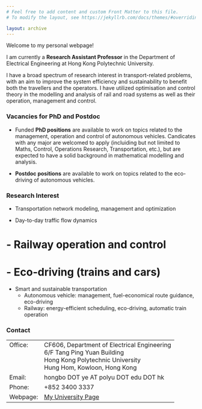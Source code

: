 ```yaml
---
# Feel free to add content and custom Front Matter to this file.
# To modify the layout, see https://jekyllrb.com/docs/themes/#overriding-theme-defaults

layout: archive
---
```


Welcome to my personal webpage!

I am currently a **Research Assistant Professor** in the Department of Electrical Engineering at Hong Kong Polytechnic University.

I have a broad spectrum of research interest in transport-related problems, with an aim to improve the system efficiency and sustainability to benefit both the travellers and the operators.  I have utilized optimisation and control theory in the modelling and analysis of rail and road systems as well as their operation, management and control.

### Vacancies for PhD and Postdoc

- Funded **PhD positions** are available to work on topics related to the management, operation and control of autonomous vehicles. Candicates with any major are welcomed to apply (incluiding but not limited to Maths, Control, Operations Research, Transportation, etc.), but are expected to have a solid background in mathematical modelling and analysis.

- **Postdoc positions** are available to work on topics related to the eco-driving of autonomous vehicles.

### Research Interest

- Transportation network modeling, management and optimization

- Day-to-day traffic flow dynamics

# - Railway operation and control
# - Eco-driving (trains and cars)

- Smart and sustainable transportation
  - Autonomous vehicle: management, fuel-economical route guidance, eco-driving
  - Railway: energy-efficient scheduling, eco-driving, automatic train operation


### Contact

<table style="font-size: 16px; width: 100%; border: none;">
  <colgroup>
    <col style="width: 6px; border: none;">
    <col>
  </colgroup>
    
  <tr valign="top" style="border: none;">
    <td style="border: none;"> Office: <br> &nbsp; <br> &nbsp; <br> &nbsp; </td>
    <td style="border: none;"> CF606, Department of Electrical Engineering<br>6/F Tang Ping Yuan Building<br>Hong Kong Polytechnic University<br>Hung Hom, Kowloon, Hong Kong</td>
  </tr>
  <tr valign="top" style=" border: none;">
    <td style="border: none;"> Email: </td>
    <td style="border: none;"> hongbo DOT ye AT polyu DOT edu DOT hk </td>
  </tr>
  
  <tr valign="top" style=" border: none;">
    <td style="border: none;"> Phone: </td>
    <td style="border: none;"> +852 3400 3337 </td>
  </tr>
  
  <tr valign="top" style=" border: none;">
    <td style="border: none;"> Webpage: </td>
    <td style="border: none;"> <a href="http://www.ee.polyu.edu.hk/en/people_detail.php?name=YE%20Hongbo&cid=1&id=26023"> My University Page </a> </td>
  </tr>
  
</table>

